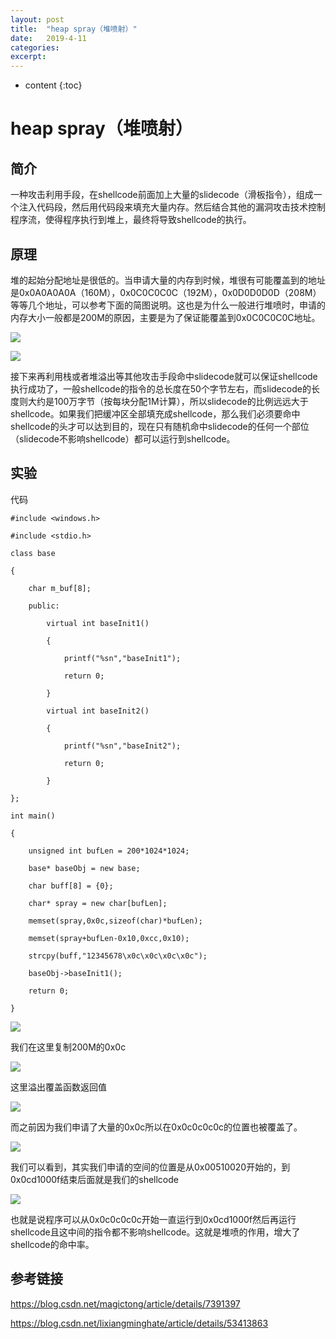 ```yaml
---
layout: post
title:  "heap spray（堆喷射）"
date:   2019-4-11
categories: 
excerpt: 
---
```


* content
{:toc}



# **heap spray（堆喷射）**

## **简介**

一种攻击利用手段，在shellcode前面加上大量的slidecode（滑板指令），组成一个注入代码段，然后用代码段来填充大量内存。然后结合其他的漏洞攻击技术控制程序流，使得程序执行到堆上，最终将导致shellcode的执行。

## **原理**

堆的起始分配地址是很低的。当申请大量的内存到时候，堆很有可能覆盖到的地址是0x0A0A0A0A（160M），0x0C0C0C0C（192M），0x0D0D0D0D（208M）等等几个地址，可以参考下面的简图说明。这也是为什么一般进行堆喷时，申请的内存大小一般都是200M的原因，主要是为了保证能覆盖到0x0C0C0C0C地址。

![](<http://ww1.sinaimg.cn/large/7fb67c86ly1g1yt1ekkdjj20j90dnwfv.jpg>)

![](<http://ww1.sinaimg.cn/large/7fb67c86ly1g1yt1nlef7j20j80di410.jpg>)

接下来再利用栈或者堆溢出等其他攻击手段命中slidecode就可以保证shellcode执行成功了，一般shellcode的指令的总长度在50个字节左右，而slidecode的长度则大约是100万字节（按每块分配1M计算），所以slidecode的比例远远大于shellcode。如果我们把缓冲区全部填充成shellcode，那么我们必须要命中shellcode的头才可以达到目的，现在只有随机命中slidecode的任何一个部位（slidecode不影响shellcode）都可以运行到shellcode。

## **实验**

代码

	#include <windows.h>

	#include <stdio.h>

	class base

	{

		char m_buf[8];

		public:

			virtual int baseInit1()

			{

				printf("%sn","baseInit1");

				return 0;

			}

			virtual int baseInit2()

			{

				printf("%sn","baseInit2");

				return 0;

			}

	};

	int main()

	{

		unsigned int bufLen = 200*1024*1024;

		base* baseObj = new base;

		char buff[8] = {0};

		char* spray = new char[bufLen];

		memset(spray,0x0c,sizeof(char)*bufLen);

		memset(spray+bufLen-0x10,0xcc,0x10);

		strcpy(buff,"12345678\x0c\x0c\x0c\x0c");

		baseObj->baseInit1();

		return 0;

	}

![](<http://ww1.sinaimg.cn/large/7fb67c86ly1g1z0usptqcj21110nigo1.jpg>)

我们在这里复制200M的0x0c

![](<http://ww1.sinaimg.cn/large/7fb67c86ly1g1z0wogbuej213x0ne412.jpg>)

这里溢出覆盖函数返回值

![](<http://ww1.sinaimg.cn/large/7fb67c86ly1g1z0xj3ji2j213q0netb9.jpg>)

而之前因为我们申请了大量的0x0c所以在0x0c0c0c0c的位置也被覆盖了。

![](<http://ww1.sinaimg.cn/large/7fb67c86ly1g1z10cr0l7j20kq0mpt9t.jpg>)

我们可以看到，其实我们申请的空间的位置是从0x00510020开始的，到0x0cd1000f结束后面就是我们的shellcode

![](<http://ww1.sinaimg.cn/large/7fb67c86ly1g1z126fe7mj20lt0m2dgy.jpg>)

也就是说程序可以从0x0c0c0c0c开始一直运行到0x0cd1000f然后再运行shellcode且这中间的指令都不影响shellcode。这就是堆喷的作用，增大了shellcode的命中率。

## **参考链接**

<https://blog.csdn.net/magictong/article/details/7391397>

<https://blog.csdn.net/lixiangminghate/article/details/53413863>
